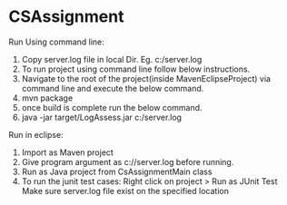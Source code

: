 # CSAssignment

Run Using command line:  <br />

1. Copy server.log file in local Dir. Eg. c:/server.log    <br />
2. To run project using command line follow below instructions.  <br />
3. Navigate to the root of the project(inside MavenEclipseProject) via command line and execute the below command.   <br />
4. mvn package  <br />
5. once build is complete run the below command.   <br />
6. java -jar target/LogAssess.jar c:/server.log  <br />


Run in eclipse:
1. Import as Maven project <br />
2. Give program argument as c://server.log before running. <br />
3. Run as Java project from CsAssignmentMain class <br />
4. To run the junit test cases: Right click on project > Run as JUnit Test  <br />
Make sure server.log file exist on the specified location
